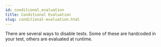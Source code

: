 ```yaml
---
id: conditional_evaluation
title: Conditional Evaluation
slug: conditional-evaluation.html
---
```



There are several ways to disable tests. Some of these are hardcoded in your test, others are evaluated at runtime.
